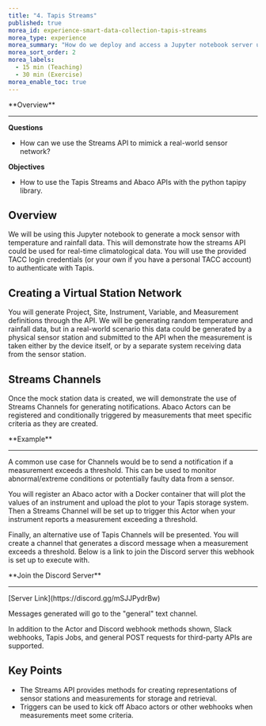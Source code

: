 ```yaml
---
title: "4. Tapis Streams"
published: true
morea_id: experience-smart-data-collection-tapis-streams
morea_type: experience
morea_summary: "How do we deploy and access a Jupyter notebook server using MANA?"
morea_sort_order: 2
morea_labels:
  - 15 min (Teaching)
  - 30 min (Exercise)
morea_enable_toc: true
---
```


<div class="alert alert-success mt-3" role="alert" markdown="1">
<i class="fa-solid fa-globe fa-xl"></i> **Overview**
<hr/>

**Questions**
  * How can we use the Streams API to mimick a real-world sensor network?

**Objectives**
  * How to use the Tapis Streams and Abaco APIs with the python tapipy library.
</div>

## Overview



We will be using this Jupyter notebook to generate a mock sensor with temperature and rainfall data. This will demonstrate how the streams API could be used for real-time climatological data. You will use the provided TACC login credentials (or your own if you have a personal TACC account) to authenticate with Tapis.

## Creating a Virtual Station Network

You will generate Project, Site, Instrument, Variable, and Measurement definitions through the API. We will be generating random temperature and rainfall data, but in a real-world scenario this data could be generated by a physical sensor station and submitted to the API when the measurement is taken either by the device itself, or by a separate system receiving data from the sensor station.

## Streams Channels

Once the mock station data is created, we will demonstrate the use of Streams Channels for generating notifications. Abaco Actors can be registered and conditionally triggered by measurements that meet specific criteria as they are created.

<div class="alert alert-info" role="alert" markdown="1">
<i class="fa-solid fa-circle-info fa-xl"></i> **Example**
<hr/>
A common use case for Channels would be to send a notification if a measurement exceeds a threshold. This can be used to monitor abnormal/extreme conditions or potentially faulty data from a sensor.
</div>

You will register an Abaco actor with a Docker container that will plot the values of an instrument and upload the plot to your Tapis storage system. Then a Streams Channel will be set up to trigger this Actor when your instrument reports a measurement exceeding a threshold.

Finally, an alternative use of Tapis Channels will be presented. You will create a channel that generates a discord message when a measurement exceeds a threshold. Below is a link to join the Discord server this webhook is set up to execute with.

<div class="alert alert-success mt-3" role="alert" markdown="1">
<i class="fa-solid fa-user-pen fa-xl"></i>  **Join the Discord Server**
<hr/>
[Server Link](https://discord.gg/mSJJPydrBw)

Messages generated will go to the "general" text channel.
</div>

In addition to the Actor and Discord webhook methods shown, Slack webhooks, Tapis Jobs, and general POST requests for third-party APIs are supported.

## Key Points

<div class="alert alert-success" role="alert" markdown="1">

* The Streams API provides methods for creating representations of sensor stations and measurements for storage and retrieval.
* Triggers can be used to kick off Abaco actors or other webhooks when measurements meet some criteria.

</div>
